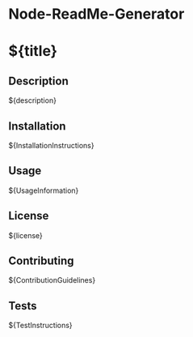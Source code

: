 # Node-ReadMe-Generator
# ${title}

## Description
${description}
## Installation
${InstallationInstructions}
## Usage
${UsageInformation}
## License
${license}
## Contributing
${ContributionGuidelines}
## Tests
${TestInstructions}